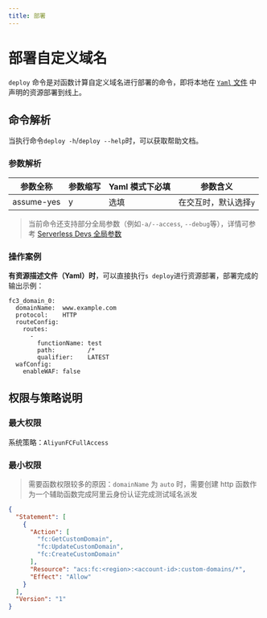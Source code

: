 ```yaml
---
title: 部署
---
```

# 部署自定义域名

`deploy` 命令是对函数计算自定义域名进行部署的命令，即将本地在 [`Yaml` 文件](spec.md) 中声明的资源部署到线上。

## 命令解析

当执行命令`deploy -h`/`deploy --help`时，可以获取帮助文档。

### 参数解析

| 参数全称   | 参数缩写 | Yaml 模式下必填 | 参数含义              |
| ---------- | -------- | --------------- | --------------------- |
| assume-yes | y        | 选填            | 在交互时，默认选择`y` |

> 当前命令还支持部分全局参数（例如`-a/--access`, `--debug`等），详情可参考 [Serverless Devs 全局参数](../../builtin/index.md)

### 操作案例

**有资源描述文件（Yaml）时**，可以直接执行`s deploy`进行资源部署，部署完成的输出示例：

```text
fc3_domain_0:
  domainName:  www.example.com
  protocol:    HTTP
  routeConfig:
    routes:
      -
        functionName: test
        path:         /*
        qualifier:    LATEST
  wafConfig:
    enableWAF: false
```

## 权限与策略说明

### 最大权限

系统策略：`AliyunFCFullAccess`

### 最小权限

> 需要函数权限较多的原因：`domainName` 为 `auto` 时，需要创建 http 函数作为一个辅助函数完成阿里云身份认证完成测试域名派发

```json
{
  "Statement": [
    {
      "Action": [
        "fc:GetCustomDomain",
        "fc:UpdateCustomDomain",
        "fc:CreateCustomDomain"
      ],
      "Resource": "acs:fc:<region>:<account-id>:custom-domains/*",
      "Effect": "Allow"
    }
  ],
  "Version": "1"
}
```
